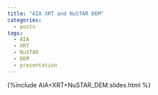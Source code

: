 ```yaml
---
title: "AIA XRT and NuSTAR DEM"
categories:
  - posts
tags:
  - AIA
  - XRT
  - NuSTAR
  - DEM
  - presentation
---
```



{%include AIA+XRT+NuSTAR_DEM.slides.html %}

